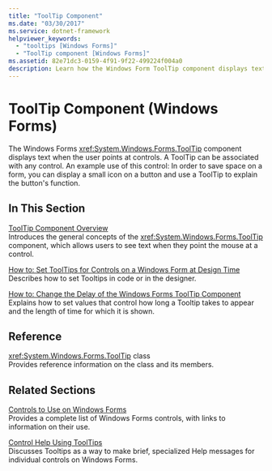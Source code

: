 ```yaml
---
title: "ToolTip Component"
ms.date: "03/30/2017"
ms.service: dotnet-framework
helpviewer_keywords: 
  - "tooltips [Windows Forms]"
  - "ToolTip component [Windows Forms]"
ms.assetid: 82e71dc3-0159-4f91-9f22-499224f004a0
description: Learn how the Windows Form ToolTip component displays text when the user points at controls to give a brief explanation or overview.
---
```

# ToolTip Component (Windows Forms)

The Windows Forms <xref:System.Windows.Forms.ToolTip> component displays text when the user points at controls. A ToolTip can be associated with any control. An example use of this control: In order to save space on a form, you can display a small icon on a button and use a ToolTip to explain the button's function.  
  
## In This Section  

[ToolTip Component Overview](tooltip-component-overview-windows-forms.md)\
Introduces the general concepts of the <xref:System.Windows.Forms.ToolTip> component, which allows users to see text when they point the mouse at a control.  
  
[How to: Set ToolTips for Controls on a Windows Form at Design Time](how-to-set-tooltips-for-controls-on-a-windows-form-at-design-time.md)\
Describes how to set Tooltips in code or in the designer.  
  
[How to: Change the Delay of the Windows Forms ToolTip Component](how-to-change-the-delay-of-the-windows-forms-tooltip-component.md)\
Explains how to set values that control how long a Tooltip takes to appear and the length of time for which it is shown.  
  
## Reference  

<xref:System.Windows.Forms.ToolTip> class  
Provides reference information on the class and its members.  
  
## Related Sections  

[Controls to Use on Windows Forms](controls-to-use-on-windows-forms.md)\
Provides a complete list of Windows Forms controls, with links to information on their use.  
  
[Control Help Using ToolTips](../advanced/control-help-using-tooltips.md)\
Discusses Tooltips as a way to make brief, specialized Help messages for individual controls on Windows Forms.
